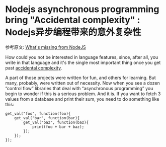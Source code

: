 # Nodejs asynchronous programming bring "Accidental complexity" : Nodejs异步编程带来的意外复杂性
参考原文: [What's missing from NodeJS](http://mihai.bazon.net/blog/whats-missing-from-node)


How could you not be interested in language features, since, after all, you write in that language and it's the single most important thing once you get past [accidental complexity](http://en.wikipedia.org/wiki/Accidental_complexity).

A part of those projects were written for fun, and others for learning. But many, probably, were written out of necessity. Now when you see a dozen “control flow” libraries that deal with “asynchronous programming” you begin to wonder if this is a serious problem. And it is. If you want to fetch 3 values from a database and print their sum, you need to do something like this:

    get_val("foo", function(foo){
        get_val("bar", function(bar){
            get_val("baz", function(baz){
                print(foo + bar + baz);
            });
        });
    });

